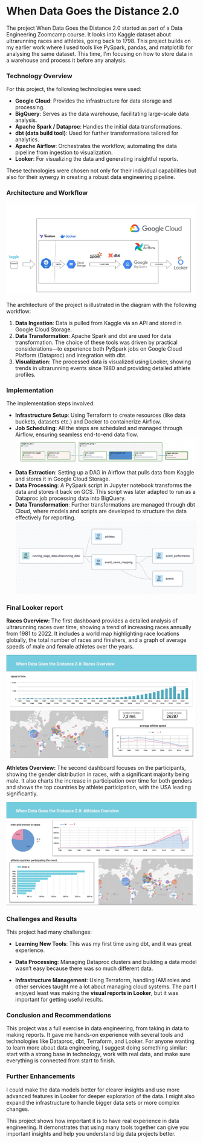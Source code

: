 # When Data Goes the Distance 2.0

The project When Data Goes the Distance 2.0 started as part of a Data Engineering Zoomcamp course. It looks into Kaggle dataset about ultrarunning races and athletes, going back to 1798. This project builds on my earlier work where I used tools like PySpark, pandas, and matplotlib for analysing the same dataset. This time, I'm focusing on how to store data in a warehouse and process it before any analysis. 

### Technology Overview

For this project, the following technologies were used:

- **Google Cloud**: Provides the infrastructure for data storage and processing.
- **BigQuery**: Serves as the data warehouse, facilitating large-scale data analysis.
- **Apache Spark / Dataproc**: Handles the initial data transformations.
- **dbt (data build tool)**: Used for further transformations tailored for analytics.
- **Apache Airflow**: Orchestrates the workflow, automating the data pipeline from ingestion to visualization.
- **Looker**: For visualizing the data and generating insightful reports.

These technologies were chosen not only for their individual capabilities but also for their synergy in creating a robust data engineering pipeline.

### Architecture and Workflow
![project_diagram](project_diagrams/project.jpg)

The architecture of the project is illustrated in the diagram with the following workflow:

1. **Data Ingestion**: Data is pulled from Kaggle via an API and stored in Google Cloud Storage.
2. **Data Transformation**: Apache Spark and dbt are used for data transformation. The choice of these tools was driven by practical considerations—to experience both PySpark jobs on Google Cloud Platform (Dataproc) and integration with dbt.
3. **Visualization**: The processed data is visualized using Looker, showing trends in ultrarunning events since 1980 and providing detailed athlete profiles.

### Implementation

The implementation steps involved:

- **Infrastructure Setup**: Using Terraform to create resources (like data buckets, datasets etc.) and Docker to containerize Airflow.
- **Job Scheduling**: All the steps are scheduled and managed through Airflow, ensuring seamless end-to-end data flow.
![orchestration_workflow](project_diagrams/orchestration_workflow.png)
- **Data Extraction**: Setting up a DAG in Airflow that pulls data from Kaggle and stores it in Google Cloud Storage.
- **Data Processing**: A PySpark script in Jupyter notebook transforms the data and stores it back on GCS. This script was later adapted to run as a Dataproc job processing data into BigQuery.
- **Data Transformation**: Further transformations are managed through dbt Cloud, where models and scripts are developed to structure the data effectively for reporting.
![dbt_model](project_diagrams/dbt_model.png)

### Final Looker report
**Races Overview:** The first dashboard provides a detailed analysis of ultrarunning races over time, showing a trend of increasing races annually from 1981 to 2022. It includes a world map highlighting race locations globally, the total number of races and finishers, and a graph of average speeds of male and female athletes over the years.

![races_overview](project_diagrams/report-1.png) 

**Athletes Overview:** The second dashboard focuses on the participants, showing the gender distribution in races, with a significant majority being male. It also charts the increase in participation over time for both genders and shows the top countries by athlete participation, with the USA leading significantly.

![athletes_overview](project_diagrams/report-2.png) 
  
### Challenges and Results

This project had many challenges:

- **Learning New Tools**: This was my first time using dbt, and it was great experience.

- **Data Processing**: Managing Dataproc clusters and building a data model wasn’t easy because there was so much different data.

- **Infrastructure Management**: Using Terraform, handling IAM roles and other services taught me a lot about managing cloud systems.
The part I enjoyed least was making the **visual reports in Looker**, but it was important for getting useful results.

### Conclusion and Recommendations

This project was a full exercise in data engineering, from taking in data to making reports. It gave me hands-on experience with several tools and technologies like Dataproc, dbt, Terraform, and Looker. For anyone wanting to learn more about data engineering, I suggest doing something similar: start with a strong base in technology, work with real data, and make sure everything is connected from start to finish.

### Further Enhancements

I could make the data models better for clearer insights and use more advanced features in Looker for deeper exploration of the data. I might also expand the infrastructure to handle bigger data sets or more complex changes.

This project shows how important it is to have real experience in data engineering. It demonstrates that using many tools together can give you important insights and help you understand big data projects better.
